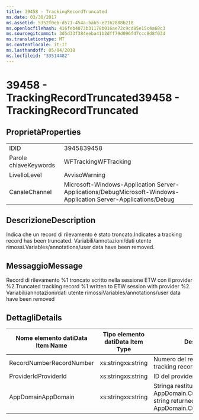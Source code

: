```yaml
---
title: 39458 - TrackingRecordTruncated
ms.date: 03/30/2017
ms.assetid: 5352f0eb-d571-454a-bab5-e2162888b218
ms.openlocfilehash: 416feb4073b31178b016ae72c9cd85e15c4a68c3
ms.sourcegitcommit: 3d5d33f384eeba41b2dff79d096f47ccc8d8f03d
ms.translationtype: MT
ms.contentlocale: it-IT
ms.lasthandoff: 05/04/2018
ms.locfileid: "33514482"
---
```

# <a name="39458---trackingrecordtruncated"></a><span data-ttu-id="096e9-102">39458 - TrackingRecordTruncated</span><span class="sxs-lookup"><span data-stu-id="096e9-102">39458 - TrackingRecordTruncated</span></span>
## <a name="properties"></a><span data-ttu-id="096e9-103">Proprietà</span><span class="sxs-lookup"><span data-stu-id="096e9-103">Properties</span></span>  
  
|||  
|-|-|  
|<span data-ttu-id="096e9-104">ID</span><span class="sxs-lookup"><span data-stu-id="096e9-104">ID</span></span>|<span data-ttu-id="096e9-105">39458</span><span class="sxs-lookup"><span data-stu-id="096e9-105">39458</span></span>|  
|<span data-ttu-id="096e9-106">Parole chiave</span><span class="sxs-lookup"><span data-stu-id="096e9-106">Keywords</span></span>|<span data-ttu-id="096e9-107">WFTracking</span><span class="sxs-lookup"><span data-stu-id="096e9-107">WFTracking</span></span>|  
|<span data-ttu-id="096e9-108">Livello</span><span class="sxs-lookup"><span data-stu-id="096e9-108">Level</span></span>|<span data-ttu-id="096e9-109">Avviso</span><span class="sxs-lookup"><span data-stu-id="096e9-109">Warning</span></span>|  
|<span data-ttu-id="096e9-110">Canale</span><span class="sxs-lookup"><span data-stu-id="096e9-110">Channel</span></span>|<span data-ttu-id="096e9-111">Microsoft-Windows-Application Server-Applications/Debug</span><span class="sxs-lookup"><span data-stu-id="096e9-111">Microsoft-Windows-Application Server-Applications/Debug</span></span>|  
  
## <a name="description"></a><span data-ttu-id="096e9-112">Descrizione</span><span class="sxs-lookup"><span data-stu-id="096e9-112">Description</span></span>  
 <span data-ttu-id="096e9-113">Indica che un record di rilevamento è stato troncato.</span><span class="sxs-lookup"><span data-stu-id="096e9-113">Indicates a tracking record has been truncated.</span></span> <span data-ttu-id="096e9-114">Variabili/annotazioni/dati utente rimossi.</span><span class="sxs-lookup"><span data-stu-id="096e9-114">Variables/annotations/user data have been removed.</span></span>  
  
## <a name="message"></a><span data-ttu-id="096e9-115">Messaggio</span><span class="sxs-lookup"><span data-stu-id="096e9-115">Message</span></span>  
 <span data-ttu-id="096e9-116">Record di rilevamento %1 troncato scritto nella sessione ETW con il provider %2.</span><span class="sxs-lookup"><span data-stu-id="096e9-116">Truncated tracking record %1 written to ETW session with provider %2.</span></span> <span data-ttu-id="096e9-117">Variabili/annotazioni/dati utente rimossi</span><span class="sxs-lookup"><span data-stu-id="096e9-117">Variables/annotations/user data have been removed</span></span>  
  
## <a name="details"></a><span data-ttu-id="096e9-118">Dettagli</span><span class="sxs-lookup"><span data-stu-id="096e9-118">Details</span></span>  
  
|<span data-ttu-id="096e9-119">Nome elemento dati</span><span class="sxs-lookup"><span data-stu-id="096e9-119">Data Item Name</span></span>|<span data-ttu-id="096e9-120">Tipo elemento dati</span><span class="sxs-lookup"><span data-stu-id="096e9-120">Data Item Type</span></span>|<span data-ttu-id="096e9-121">Descrizione</span><span class="sxs-lookup"><span data-stu-id="096e9-121">Description</span></span>|  
|--------------------|--------------------|-----------------|  
|<span data-ttu-id="096e9-122">RecordNumber</span><span class="sxs-lookup"><span data-stu-id="096e9-122">RecordNumber</span></span>|<span data-ttu-id="096e9-123">xs:string</span><span class="sxs-lookup"><span data-stu-id="096e9-123">xs:string</span></span>|<span data-ttu-id="096e9-124">Numero del record di rilevamento.</span><span class="sxs-lookup"><span data-stu-id="096e9-124">The tracking record number.</span></span>|  
|<span data-ttu-id="096e9-125">ProviderId</span><span class="sxs-lookup"><span data-stu-id="096e9-125">ProviderId</span></span>|<span data-ttu-id="096e9-126">xs:string</span><span class="sxs-lookup"><span data-stu-id="096e9-126">xs:string</span></span>|<span data-ttu-id="096e9-127">ID del provider ETW.</span><span class="sxs-lookup"><span data-stu-id="096e9-127">The ETW provider id.</span></span>|  
|<span data-ttu-id="096e9-128">AppDomain</span><span class="sxs-lookup"><span data-stu-id="096e9-128">AppDomain</span></span>|<span data-ttu-id="096e9-129">xs:string</span><span class="sxs-lookup"><span data-stu-id="096e9-129">xs:string</span></span>|<span data-ttu-id="096e9-130">Stringa restituita da AppDomain.CurrentDomain.FriendlyName.</span><span class="sxs-lookup"><span data-stu-id="096e9-130">The string returned by AppDomain.CurrentDomain.FriendlyName.</span></span>|
